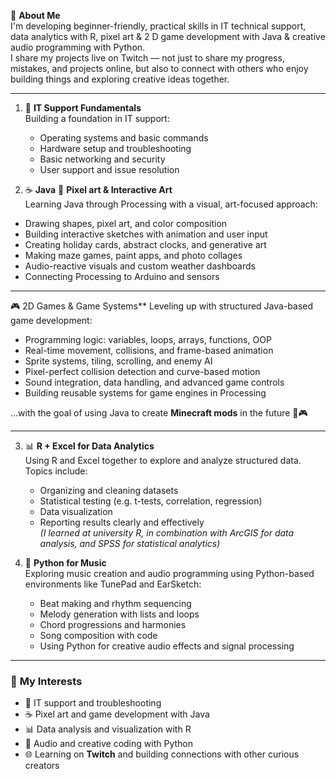 👋 **About Me**  
I'm developing beginner-friendly, practical skills in IT technical support, data analytics with R, pixel art & 2 D game development with Java & creative audio programming with Python.  
I share my projects live on Twitch — not just to share my progress, mistakes, and projects online, but also to connect with others who enjoy building things and exploring creative ideas together.

---

1. 🔧 **IT Support Fundamentals**  
   Building a foundation in IT support:  
   - Operating systems and basic commands  
   - Hardware setup and troubleshooting  
   - Basic networking and security  
   - User support and issue resolution

2. ☕ **Java**
🎨 **Pixel art & Interactive Art**   
Learning Java through Processing with a visual, art-focused approach:
- Drawing shapes, pixel art, and color composition  
- Building interactive sketches with animation and user input  
- Creating holiday cards, abstract clocks, and generative art  
- Making maze games, paint apps, and photo collages  
- Audio-reactive visuals and custom weather dashboards  
- Connecting Processing to Arduino and sensors  

--- 

🎮 2D Games & Game Systems** 
Leveling up with structured Java-based game development:
- Programming logic: variables, loops, arrays, functions, OOP  
- Real-time movement, collisions, and frame-based animation  
- Sprite systems, tiling, scrolling, and enemy AI  
- Pixel-perfect collision detection and curve-based motion  
- Sound integration, data handling, and advanced game controls  
- Building reusable systems for game engines in Processing

 ...with the goal of using Java to create **Minecraft mods** in the future 🧱🎮

---

3. 📊 **R + Excel for Data Analytics**  
   Using R and Excel together to explore and analyze structured data.  
   Topics include:  
   - Organizing and cleaning datasets  
   - Statistical testing (e.g. t-tests, correlation, regression)  
   - Data visualization  
   - Reporting results clearly and effectively  
   *(I learned at university R, in combination with ArcGIS for data analysis, and SPSS for statistical analytics)*

5. 🐍 **Python for Music**  
   Exploring music creation and audio programming using Python-based environments like TunePad and EarSketch:  
   - Beat making and rhythm sequencing  
   - Melody generation with lists and loops  
   - Chord progressions and harmonies  
   - Song composition with code  
   - Using Python for creative audio effects and signal processing

---

### 💪 **My Interests**  
- 🔧 IT support and troubleshooting 
- ☕ Pixel art and game development with Java
- 📊 Data analysis and visualization with R
- 🐍 Audio and creative coding with Python 
- 🌐 Learning on **Twitch** and building connections with other curious creators
